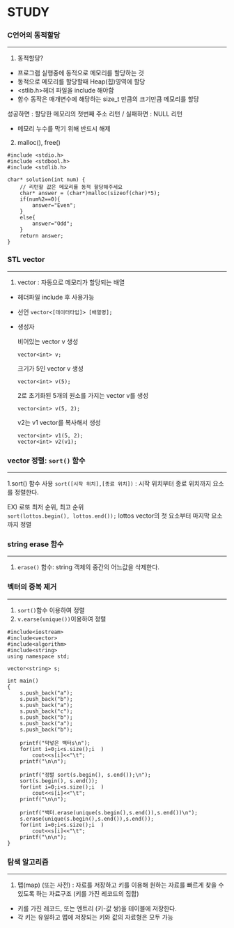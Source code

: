# STUDY


### C언어의 동적할당
___
1. 동적할당?
- 프로그램 실행중에 동적으로 메모리를 할당하는 것
- 동적으로 메모리를 할당할때 Heap(힙)영역에 할당
- <stlib.h>헤더 파일을 include 해야함
- 함수 동작은 매개변수에 해당하는 size_t 만큼의 크기만큼 메모리를 할당

성공하면 : 할당한 메모리의 첫번째 주소 리턴 / 
실패하면 : NULL 리턴

- 메모리 누수를 막기 위해 반드시 해제


2. malloc(), free()
```
#include <stdio.h>
#include <stdbool.h>
#include <stdlib.h>

char* solution(int num) {
    // 리턴할 값은 메모리를 동적 할당해주세요
    char* answer = (char*)malloc(sizeof(char)*5);
    if(num%2==0){
        answer="Even";
    }
    else{
        answer="Odd";
    }
    return answer;
}
```

### STL vector 
___
1. vector : 자동으로 메모리가 할당되는 배열
- <vector> 헤더파일 include 후 사용가능
- 선언
    ```vector<[데이터타입]> [배열명];```
- 생성자
    
    
    비어있는 vector v 생성
    ```
    vector<int> v;
    ```
    크기가 5인 vector v 생성
    ```
    vector<int> v(5);
    ```
    2로 초기화된 5개의 원소를 가지는 vector v를 생성
    ```
    vector<int> v(5, 2);
    ```
    v2는 v1 vector를 복사해서 생성
    ```
    vector<int> v1(5, 2);
    vector<int> v2(v1);
    ```
    
### vector 정렬: ```sort()``` 함수
___
1.sort() 함수 사용
    ```sort([시작 위치],[종료 위치])``` : 시작 위치부터 종료 위치까지 요소를 정렬한다.

EX) 로또 최저 순위, 최고 순위    
    ```sort(lottos.begin(), lottos.end());```
    lottos vector의 첫 요소부터 마지막 요소까지 정렬
    
    
### string erase 함수
___
1.  ```erase()``` 함수: string 객체의 중간의 어느값을 삭제한다. 

    
### 벡터의 중복 제거
___
1. ```sort()```함수 이용하여 정렬 
2. ```v.earse(unique())```이용하여 정렬
```
#include<iostream>
#include<vector>
#include<algorithm>
#include<string>
using namespace std;

vector<string> s;

int main()
{
	s.push_back("a");
	s.push_back("b");
	s.push_back("a");
	s.push_back("c");
	s.push_back("b");
	s.push_back("a");
	s.push_back("b");
	
	printf("막넣은 백터s\n");
	for(int i=0;i<s.size();i  )
		cout<<s[i]<<"\t";
	printf("\n\n");
	
	printf("정렬 sort(s.begin(), s.end());\n");
	sort(s.begin(), s.end());
	for(int i=0;i<s.size();i  )
		cout<<s[i]<<"\t";
	printf("\n\n");

	printf("백터.erase(unique(s.begin(),s.end()),s.end())\n");
	s.erase(unique(s.begin(),s.end()),s.end());
	for(int i=0;i<s.size();i  )
		cout<<s[i]<<"\t";
	printf("\n\n");
}
```
    
### 탐색 알고리즘
___
1. 맵(map) (또는 사전) : 자료를 저장하고 키를 이용해 원하는 자료를 빠르게 찾을 수 있도록 하는 자료구조 (키를 가진 레코드의 집합)
- 키를 가진 레코드, 또는 엔트리 (키-값 쌍)을 테이블에 저장한다. 
- 각 키는 유일하고 맵에 저장되는 키와 값의 자료형은 모두 가능  

    
    
